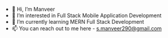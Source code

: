 - 👋 Hi, I’m Manveer
- 👀 I’m interested in Full Stack Mobile Application Development
- 🌱 I’m currently learning MERN Full Stack Development
- 📫 You can reach out to me here - s.manveer290@gmail.com

<!---
smanveer29/smanveer29 is a ✨ special ✨ repository because its `README.md` (this file) appears on your GitHub profile.
You can click the Preview link to take a look at your changes.
--->
